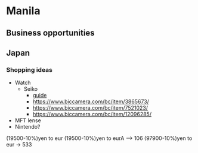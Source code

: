 # Manila

## Business opportunities

## Japan

### Shopping ideas

- Watch
  - Seiko
    - [guide](https://www.reddit.com/r/GrandSeikos/comments/11qn60o/a_guide_to_buying_grand_seiko_watches_in_tokyo/?share_id=HwrurcbQFvywCKPqmjM3g&utm_content=2&utm_medium=ios_app&utm_name=ioscss&utm_source=share&utm_term=1)
    - https://www.biccamera.com/bc/item/3865673/
    - https://www.biccamera.com/bc/item/7521023/
    * https://www.biccamera.com/bc/item/12096285/
- MFT lense
- Nintendo?

(19500-10%)yen to eur (19500-10%)yen to eurA --> 106
(97900-10%)yen to eur -> 533

